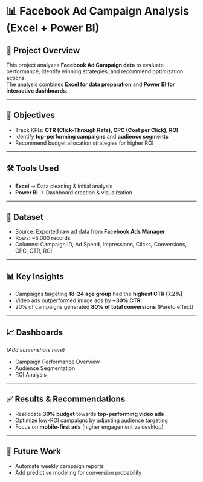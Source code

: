 # 📊 Facebook Ad Campaign Analysis (Excel + Power BI)

## 📌 Project Overview
This project analyzes **Facebook Ad Campaign data** to evaluate performance, identify winning strategies, and recommend optimization actions.  
The analysis combines **Excel for data preparation** and **Power BI for interactive dashboards**.

---

## 🎯 Objectives
- Track KPIs: **CTR (Click-Through Rate), CPC (Cost per Click), ROI**
- Identify **top-performing campaigns** and **audience segments**
- Recommend budget allocation strategies for higher ROI

---

## 🛠️ Tools Used
- **Excel** → Data cleaning & initial analysis  
- **Power BI** → Dashboard creation & visualization  

---

## 📂 Dataset
- Source: Exported raw ad data from **Facebook Ads Manager**  
- Rows: ~5,000 records  
- Columns: Campaign ID, Ad Spend, Impressions, Clicks, Conversions, CPC, CTR, ROI  

---

## 📊 Key Insights
- Campaigns targeting **18–24 age group** had the **highest CTR (7.2%)**  
- Video ads outperformed image ads by **~30% CTR**  
- 20% of campaigns generated **80% of total conversions** (Pareto effect)  

---

## 📈 Dashboards
*(Add screenshots here)*  
- Campaign Performance Overview  
- Audience Segmentation  
- ROI Analysis  

---

## ✅ Results & Recommendations
- Reallocate **30% budget** towards **top-performing video ads**  
- Optimize low-ROI campaigns by adjusting audience targeting  
- Focus on **mobile-first ads** (higher engagement vs desktop)  

---

## 📌 Future Work
- Automate weekly campaign reports  
- Add predictive modeling for conversion probability  
